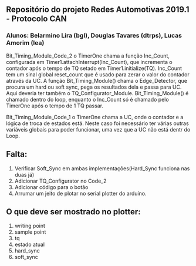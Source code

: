 ## Repositório do projeto Redes Automotivas 2019.1 - Protocolo CAN

### Alunos: Belarmino Lira (bgl), Douglas Tavares (dtrps), Lucas Amorim (lea)

Bit_Timing_Module_Code_2 o TimerOne chama a função Inc_Count, configurada em  Timer1.attachInterrupt(Inc_Count), que incrementa o contador após o tempo de TQ setado em Timer1.initialize(TQ). 
Inc_Count tem um sinal global reset_count que é usado para zerar o valor do contador através da UC.
A função Bit_Timing_Module() chama o Edge_Detector, que procura um hard ou soft sync, pega os resultados dela e passa para UC. Aqui deveria ter também o TQ_Configurator_Module. Bit_Timing_Module() é chamado dentro do loop, enquanto o Inc_Count só é chamado pelo TimerOne após o tempo de 1 TQ passar. 

Bit_Timing_Module_Code_1 o TimerOne chama a UC, onde o contador e a lógica de troca de estados está. Neste caso foi necessário ter várias outras variáveis globais para poder funcionar, uma vez que a UC não está dentr do Loop.

## Falta: 
1. Verificar Soft_Sync em ambas implementações(Hard_Sync funciona nas duas já)
2. Adicionar TQ_Configurator no Code_2
3. Adicionar código para o botão
4. Arrumar um jeito de plotar no serial plotter do arduíno.

## O que deve ser mostrado no plotter:

1. writing point
2. sample point
3. tq
4. estado atual
5. hard_sync
6. soft_sync





